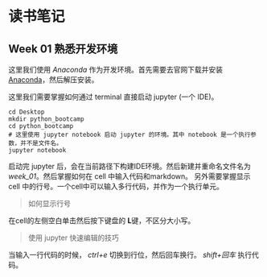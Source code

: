 # 读书笔记

## Week 01 熟悉开发环境

这里我们使用 *Anaconda* 作为开发环境。首先需要去官网下载并安装 [Anaconda](https://www.anaconda.com/products/individual)，然后解压安装。

这里我们需要掌握如何通过 terminal 直接启动 jupyter (一个 IDE)。

```shell
cd Desktop
mkdir python_bootcamp
cd python_bootcamp
# 这里使用 jupyter notebook 启动 jupyter 的环境。其中 notebook 是一个执行参数，并不是文件名。
jupyter notebook
```

启动完 jupyter 后，会在当前路径下构建IDE环境。然后新建并重命名文件名为 *week_01*。然后掌握如何在 cell 中输入代码和markdown。
另外需要掌握显示 cell 中的行号。一个cell中可以输入多行代码，并作为一个执行单元。

> 如何显示行号

在cell的左侧空白单击然后按下键盘的 **L**键，不区分大小写。

> 使用 jupyter 快速编辑的技巧

当输入一行代码的时候， *ctrl+e* 切换到行位，然后回车换行。 *shift+回车* 执行代码。
